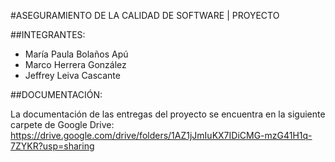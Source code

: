 #ASEGURAMIENTO DE LA CALIDAD DE SOFTWARE | PROYECTO

##INTEGRANTES:
  - María Paula Bolaños Apú
  - Marco Herrera González
  - Jeffrey Leiva Cascante

##DOCUMENTACIÓN:

La documentación de las entregas del proyecto se encuentra en la siguiente carpete de Google Drive: https://drive.google.com/drive/folders/1AZ1jJmIuKX7IDiCMG-mzG41H1q-7ZYKR?usp=sharing

